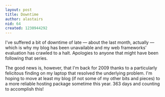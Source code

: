 ```yaml
---
layout: post
title: Downtime
author: alastairs
nid: 64
created: 1230944292
---
```

I've suffered a bit of downtime of late &mdash; about the last month, actually &mdash; which is why my blog has been unavailable and my web frameworks' evaluation has crawled to a halt.  Apologies to anyone that might have been following that series.  

The good news is, however, that I'm back for 2009 thanks to a particularly felicitous finding on my laptop that resolved the underlying problem.  I'm hoping to move at least my blog (if not some of my other bits and pieces) to a more reliable hosting package sometime this year.  363 days and counting to accomplish this!
